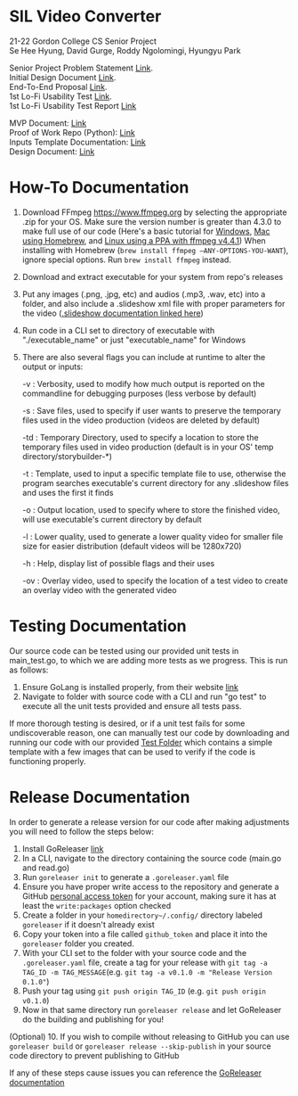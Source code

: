 # SIL Video Converter

21-22 Gordon College CS Senior Project<br>
Se Hee Hyung, David Gurge, Roddy Ngolomingi, Hyungyu Park<br>

Senior Project Problem Statement [Link](https://docs.google.com/document/d/1Xcbwg4K3Fhv3oUFh-9i_Q81I1Y1p6ym8wsgSIHjBBA0/edit?usp=sharing).<br>
Initial Design Document [Link](https://docs.google.com/document/d/16FA-5HbT2uVkvgAXTeTjRo2QJxEuIR1Bfjdc5Mci7FI/edit?usp=sharing).<br>
End-To-End Proposal [Link](https://docs.google.com/document/d/1h8e6FNbOrI4lRuMVRTbiZil3-PrC2OoKQ6b0vckxl1w/edit?usp=sharing).<br>
1st Lo-Fi Usability Test [Link](https://drive.google.com/file/d/1L9HBFWGztYsH0RSPItrjFPIrZDt0xkz8/view?usp=sharing).<br>
1st Lo-Fi Usability Test Report [Link](https://docs.google.com/document/d/1-MmKXZmo_WDw9Ju-L8kHIel8QrqPs31j3IiaVdt6B-k/edit?usp=sharing)

MVP Document: [Link](https://docs.google.com/document/d/1ZZWAUzAl-bXXmUvLlqPjvj4Cw5By6yFNDDiA70PlY2E/edit?usp=sharing)<br>
Proof of Work Repo (Python): [Link](https://github.com/sillsdev/storybuilder/tree/v2)<br>
Inputs Template Documentation: [Link](slideshow.md)<br>
Design Document: [Link](https://docs.google.com/document/d/1vjogjaWZ0ww7rJtKz3J4iuVbbFrZF3KASdHBW-zPYfE/edit#)

# How-To Documentation
1. Download FFmpeg https://www.ffmpeg.org by selecting the appropriate .zip for your OS. Make sure the version number is greater than 4.3.0 to make full use of our code (Here's a basic tutorial for [Windows](https://www.wikihow.com/Install-FFmpeg-on-Windows), [Mac using Homebrew](https://sites.duke.edu/ddmc/2013/12/30/install-ffmpeg-on-a-mac/), and [Linux using a PPA with ffmpeg v4.4.1](https://launchpad.net/~savoury1/+archive/ubuntu/ffmpeg4))
When installing with Homebrew (`brew install ffmpeg –ANY-OPTIONS-YOU-WANT`), ignore special options. Run `brew install ffmpeg` instead.
3. Download and extract executable for your system from repo's releases
4. Put any images (.png, .jpg, etc) and audios (.mp3, .wav, etc) into a folder, and also include a .slideshow xml file with proper parameters for the video ([.slideshow documentation linked here](https://github.com/gordon-cs/appbuilder-storybuilder/blob/main/slideshow.md))
5. Run code in a CLI set to directory of executable with "./executable_name" or just "executable_name" for Windows
6. There are also several flags you can include at runtime to alter the output or inputs:

    -v : Verbosity, used to modify how much output is reported on the commandline for debugging purposes (less verbose by default)
  
    -s : Save files, used to specify if user wants to preserve the temporary files used in the video production (videos are deleted by default)

    -td : Temporary Directory, used to specify a location to store the temporary files used in video production (default is in your OS' temp directory/storybuilder-*)
    
    -t : Template, used to input a specific template file to use, otherwise the program searches executable's current directory for any .slideshow files and uses the first it finds
    
    -o : Output location, used to specify where to store the finished video, will use executable's current directory by default
    
    -l : Lower quality, used to generate a lower quality video for smaller file size for easier distribution (default videos will be 1280x720)

    -h : Help, display list of possible flags and their uses

    -ov : Overlay video, used to specify the location of a test video to create an overlay video with the generated video

# Testing Documentation

Our source code can be tested using our provided unit tests in main_test.go, to which we are adding more tests as we progress. This is run as follows:
1. Ensure GoLang is installed properly, from their website [link]( https://golang.org/dl/ )
2. Navigate to folder with source code with a CLI and run "go test" to execute all the unit tests provided and ensure all tests pass.

If more thorough testing is desired, or if a unit test fails for some undiscoverable reason, one can manually test our code by downloading and running our code
with our provided [Test Folder](https://github.com/gordon-cs/appbuilder-storybuilder/tree/main/Test%20Input) which contains a simple template with a few images that can be used to verify if the code is functioning properly.

# Release Documentation

In order to generate a release version for our code after making adjustments you will need to follow the steps below:

1. Install GoReleaser [link](https://goreleaser.com/install/)
2. In a CLI, navigate to the directory containing the source code (main.go and read.go)
3. Run `goreleaser init` to generate a `.goreleaser.yaml` file
4. Ensure you have proper write access to the repository and generate a GitHub [personal access token](https://github.com/settings/tokens) for your account, making sure it has at least the `write:packages` option checked
5. Create a folder in your `homedirectory~/.config/` directory labeled `goreleaser` if it doesn't already exist
6. Copy your token into a file called `github_token` and place it into the `goreleaser` folder you created.
7. With your CLI set to the folder with your source code and the `.goreleaser.yaml` file, create a tag for your release with `git tag -a TAG_ID -m TAG_MESSAGE`(e.g. `git tag -a v0.1.0 -m "Release Version 0.1.0"`)
8. Push your tag using `git push origin TAG_ID` (e.g. `git push origin v0.1.0`)
9. Now in that same directory run `goreleaser release` and let GoReleaser do the building and publishing for you!

(Optional) 10. If you wish to compile without releasing to GitHub you can use `goreleaser build` or `goreleaser release --skip-publish` in your source code directory to prevent publishing to GitHub

If any of these steps cause issues you can reference the [GoReleaser documentation](https://goreleaser.com/)
